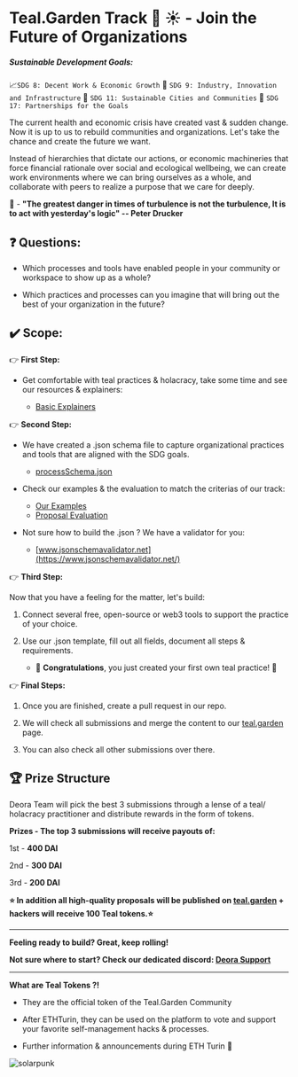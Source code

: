# Teal.Garden Track :seedling: :sunny: - Join the Future of Organizations

##### Sustainable Development Goals:

:chart_with_upwards_trend:`SDG 8: Decent Work & Economic Growth`
:milky_way: `SDG 9: Industry, Innovation and Infrastructure` 
:house_with_garden: `SDG 11: Sustainable Cities and Communities`
:handshake: `SDG 17: Partnerships for the Goals`

The current health and economic crisis have created vast & sudden change. Now it is up to us to rebuild communities and organizations. Let's take the chance and create the future we want.

Instead of hierarchies that dictate our actions, or economic machineries that force financial rationale over social and ecological wellbeing, we can create work environments where we can bring ourselves as a whole, and collaborate with peers to realize a purpose that we care for deeply.

:thought_balloon: - **"The greatest danger in times of turbulence is not the turbulence, It is to act with yesterday's logic" -- Peter Drucker**

## :question: Questions:

* Which processes and tools have enabled people in your community or workspace to show up as a whole?

* Which practices and processes can you imagine that will bring out the best of your organization in the future?

## :heavy_check_mark: Scope:

:point_right: **First Step:**
* Get comfortable with teal practices & holacracy, take some time and see our resources & explainers:

    * [Basic Explainers](https://hackmd.io/R0EIa_W1QZ2xVa0tSJqk6Q?view)

:point_right: **Second Step:**

* We have created a .json schema file to capture organizational practices and tools that are aligned with the SDG goals.

    * [processSchema.json](https://github.com/deora-earth/tealgarden/blob/develop/processSchema.json)

* Check our examples & the evaluation to match the criterias of our track:

    * [Our Examples](https://github.com/deora-earth/tealgarden/tree/develop/packages/common/src/data/processes)
    * [Proposal Evaluation](https://hackmd.io/dMlEYrGOTIm8Yw4e50V8qA?view)

* Not sure how to build the .json ? We have a validator for you:
    * [www.jsonschemavalidator.net](https://www.jsonschemavalidator.net/)

:point_right: **Third Step:**  

Now that you have a feeling for the matter, let's build:

1. Connect several free, open-source or web3 tools to support the practice of your choice.

2. Use our .json template, fill out all fields, document all steps & requirements.
	* :tada: **Congratulations**, you just created your first own teal practice! :tada:


:point_right: **Final Steps:**
1. Once you are finished, create a pull request in our repo.

2. We will check all submissions and merge the content to our [teal.garden](https://teal.garden) page. 

3. You can also check all other submissions over there.


## :trophy: Prize Structure

Deora Team will pick the best 3 submissions through a lense of a teal/ holacracy practitioner and distribute rewards in the form of tokens.

**Prizes - The top 3 submissions will receive payouts of:**

1st - **400 DAI** 

2nd  - **300 DAI**

3rd - **200 DAI**

**:star: In addition all high-quality proposals will be published on [teal.garden](https://tealgarden.deora.earth/) + hackers will receive 100 Teal tokens.:star:**
___
**Feeling ready to build? Great, keep rolling!**

**Not sure where to start?
Check our dedicated discord: [Deora Support](https://discord.gg/T5NU2q5)**

___
**What are Teal Tokens ?!**
* They are the official token of the Teal.Garden Community

* After ETHTurin, they can be used on the platform to vote and support your favorite self-management hacks & processes.

* Further information & announcements during ETH Turin :100:


![solarpunk](https://i.imgur.com/FaBDhgT.jpg)

